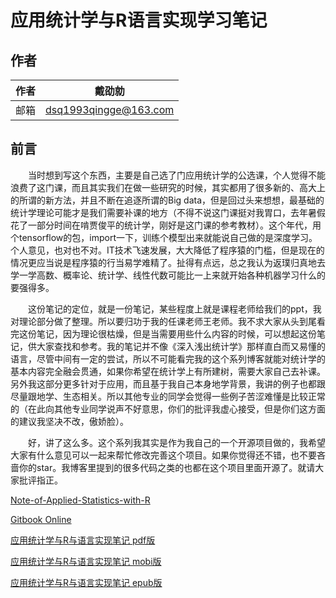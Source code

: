 # 应用统计学与R语言实现学习笔记
## 作者

|作者|戴劭勍|
|---|---|
|邮箱|dsq1993qingge@163.com|

## 前言
 　　当时想到写这个东西，主要是自己选了门应用统计学的公选课，个人觉得不能浪费了这门课，而且其实我们在做一些研究的时候，其实都用了很多新的、高大上的所谓的新方法，并且不断在追逐所谓的Big data，但是回过头来想想，最基础的统计学理论可能才是我们需要补课的地方（不得不说这门课挺对我胃口，去年暑假花了一部分时间在啃贾俊平的统计学，刚好是这门课的参考教材）。这个年代，用个tensorflow的包，import一下，训练个模型出来就能说自己做的是深度学习。个人意见，也对也不对。IT技术飞速发展，大大降低了程序猿的门槛，但是现在的情况更应当说是程序猿的行当易学难精了。扯得有点远，总之我认为返璞归真地去学一学高数、概率论、统计学、线性代数可能比一上来就开始各种机器学习什么的要强得多。

　　这份笔记的定位，就是一份笔记，某些程度上就是课程老师给我们的ppt，我对理论部分做了整理。所以要归功于我的任课老师王老师。我不求大家从头到尾看完这份笔记，因为理论很枯燥，但是当需要用些什么内容的时候，可以想起这份笔记，供大家查找和参考。我的笔记并不像《深入浅出统计学》那样直白而又易懂的语言，尽管中间有一定的尝试，所以不可能看完我的这个系列博客就能对统计学的基本内容完全融会贯通，如果你希望在统计学上有所建树，需要大家自己去补课。另外我这部分更多针对于应用，而且基于我自己本身地学背景，我讲的例子也都跟尽量跟地学、生态相关。所以其他专业的同学会觉得一些例子苦涩难懂是比较正常的（在此向其他专业同学说声不好意思，你们的批评我虚心接受，但是你们这方面的建议我坚决不改，傲娇脸）。

　　好，讲了这么多。这个系列我其实是作为我自己的一个开源项目做的，我希望大家有什么意见可以一起来帮忙修改完善这个项目。如果你觉得还不错，也不要吝啬你的star。我博客里提到的很多代码之类的也都在这个项目里面开源了。就请大家批评指正。

[Note-of-Applied-Statistics-with-R](https://github.com/GISerDaiShaoqing/Note-of-Applied-Statistics-with-R)

[Gitbook Online](https://giserdaishaoqing.gitbooks.io/note-of-applied-statistics-with-r-book/content/)

[应用统计学与R与语言实现笔记 pdf版](http://science.gisersqdai.top/NBAPR%2note-of-applied-statistics-with-r-book.pdf)

[应用统计学与R与语言实现笔记 mobi版](http://science.gisersqdai.top/NBAPR%2note-of-applied-statistics-with-r-book.mobi)

[应用统计学与R与语言实现笔记 epub版](http://science.gisersqdai.top/NBAPR%2Fnote-of-applied-statistics-with-r-book.epub)